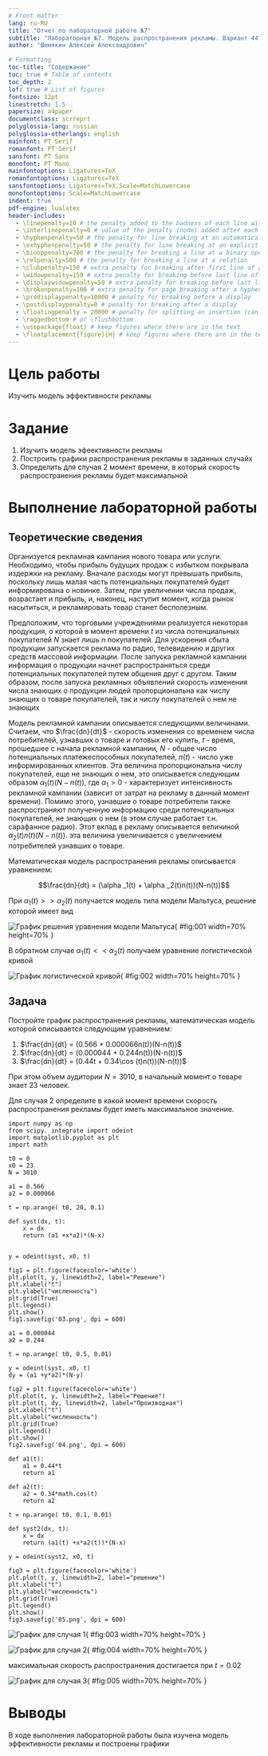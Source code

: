 ```yaml
---
# Front matter
lang: ru-RU
title: "Отчет по лабораторной работе №7"
subtitle: "Лабораторная №7. Модель распространения рекламы. Вариант 44"
author: "Шемякин Алексей Александрович"

# Formatting
toc-title: "Содержание"
toc: true # Table of contents
toc_depth: 2
lof: true # List of figures
fontsize: 12pt
linestretch: 1.5
papersize: a4paper
documentclass: scrreprt
polyglossia-lang: russian
polyglossia-otherlangs: english
mainfont: PT Serif
romanfont: PT Serif
sansfont: PT Sans
monofont: PT Mono
mainfontoptions: Ligatures=TeX
romanfontoptions: Ligatures=TeX
sansfontoptions: Ligatures=TeX,Scale=MatchLowercase
monofontoptions: Scale=MatchLowercase
indent: true
pdf-engine: lualatex
header-includes:
  - \linepenalty=10 # the penalty added to the badness of each line within a paragraph (no associated penalty node) Increasing the υalue makes tex try to haυe fewer lines in the paragraph.
  - \interlinepenalty=0 # υalue of the penalty (node) added after each line of a paragraph.
  - \hyphenpenalty=50 # the penalty for line breaking at an automatically inserted hyphen
  - \exhyphenpenalty=50 # the penalty for line breaking at an explicit hyphen
  - \binoppenalty=700 # the penalty for breaking a line at a binary operator
  - \relpenalty=500 # the penalty for breaking a line at a relation
  - \clubpenalty=150 # extra penalty for breaking after first line of a paragraph
  - \widowpenalty=150 # extra penalty for breaking before last line of a paragraph
  - \displaywidowpenalty=50 # extra penalty for breaking before last line before a display math
  - \brokenpenalty=100 # extra penalty for page breaking after a hyphenated line
  - \predisplaypenalty=10000 # penalty for breaking before a display
  - \postdisplaypenalty=0 # penalty for breaking after a display
  - \floatingpenalty = 20000 # penalty for splitting an insertion (can only be split footnote in standard LaTeX)
  - \raggedbottom # or \flushbottom
  - \usepackage{float} # keep figures where there are in the text
  - \floatplacement{figure}{H} # keep figures where there are in the text
---
```


# Цель работы

Изучить модель эффективности рекламы

# Задание

1.	Изучить модель эфеективности рекламы
2.	Построить графики распространения рекламы в заданных случайх
3.	Определить для случая 2 момент времени, в который скорость распространения рекламы будет максимальной

# Выполнение лабораторной работы

## Теоретические сведения

Организуется рекламная кампания нового товара или услуги. Необходимо, чтобы прибыль будущих продаж с избытком покрывала издержки на рекламу. Вначале расходы могут превышать прибыль, поскольку лишь малая часть потенциальных покупателей будет информирована о новинке. Затем, при увеличении числа продаж, возрастает и прибыль, и, наконец, наступит момент, когда рынок насытиться, и рекламировать товар станет бесполезным.

Предположим, что торговыми учреждениями реализуется некоторая продукция, о которой в момент времени $t$ из числа потенциальных покупателей $N$ знает лишь $n$ покупателей. Для ускорения сбыта продукции запускается реклама по радио, телевидению и других средств массовой информации. После запуска рекламной кампании информация о продукции начнет распространяться среди потенциальных покупателей путем общения друг с другом. Таким образом, после запуска рекламных объявлений скорость изменения числа знающих о продукции людей пропорциональна как числу знающих о товаре покупателей, так и числу покупателей о нем не знающих

Модель рекламной кампании описывается следующими величинами.
Считаем, что $\frac{dn}{dt}$ - скорость изменения со временем числа потребителей, узнавших о товаре и готовых его купить,
$t$ - время, прошедшее с начала рекламной кампании,
$N$ - общее число потенциальных платежеспособных покупателей,
$n(t)$ - число  уже информированных клиентов.
Эта величина пропорциональна числу покупателей, еще не знающих о нем, это описывается следующим образом
$\alpha _1(t)(N-n(t))$, где $\alpha _1>0$ -  характеризует интенсивность рекламной кампании (зависит от затрат на рекламу в данный момент времени).
Помимо этого, узнавшие о товаре потребители также распространяют полученную информацию среди потенциальных покупателей, не знающих о нем (в этом случае работает т.н. сарафанное радио). Этот вклад в рекламу описывается величиной  $\alpha _2(t)n(t)(N-n(t))$. эта величина увеличивается с увеличением потребителей узнавших о товаре.

Математическая модель распространения рекламы описывается уравнением:

$$\frac{dn}{dt} = (\alpha _1(t) + \alpha _2(t)n(t))(N-n(t))$$

При $\alpha _1(t) >> \alpha _2(t)$ получается модель типа модели Мальтуса, решение которой имеет вид 

![График решения уравнения модели Мальтуса](image/04.png){ #fig:001 width=70% height=70% }

В обратном случае $\alpha _1(t) << \alpha _2(t)$ получаем уравнение логистической кривой

![График логистической кривой](image/05.png){ #fig:002 width=70% height=70% }



## Задача

Постройте график распространения рекламы, математическая модель которой описывается следующим уравнением:

1.	$\frac{dn}{dt} = (0.566 + 0.000066n(t))(N-n(t))$
2.	$\frac{dn}{dt} = (0.000044 + 0.244n(t))(N-n(t))$
3.	$\frac{dn}{dt} = (0.44t + 0.34\cos (t)n(t))(N-n(t))$

При этом объем аудитории $N = 3010$, в начальный момент о товаре знает 23 человек.

Для случая 2 определите в какой момент времени скорость распространения рекламы будет иметь максимальное значение.

```
import numpy as np
from scipy. integrate import odeint
import matplotlib.pyplot as plt
import math

t0 = 0
x0 = 23
N = 3010

a1 = 0.566
a2 = 0.000066

t = np.arange( t0, 20, 0.1)

def syst(dx, t):
    x = dx
    return (a1 +x*a2)*(N-x)


y = odeint(syst, x0, t)

fig1 = plt.figure(facecolor='white')
plt.plot(t, y, linewidth=2, label="Решение")
plt.xlabel("t")
plt.ylabel("численность")
plt.grid(True)
plt.legend()
plt.show()
fig1.savefig('03.png', dpi = 600)

a1 = 0.000044
a2 = 0.244

t = np.arange( t0, 0.5, 0.01)

y = odeint(syst, x0, t)
dy = (a1 +y*a2)*(N-y)

fig2 = plt.figure(facecolor='white')
plt.plot(t, y, linewidth=2, label="Решение")
plt.plot(t, dy, linewidth=2, label="Производная")
plt.xlabel("t")
plt.ylabel("численность")
plt.grid(True)
plt.legend()
plt.show()
fig2.savefig('04.png', dpi = 600)

def a1(t): 
    a1 = 0.44*t
    return a1

def a2(t): 
    a2 = 0.34*math.cos(t)
    return a2

t = np.arange( t0, 0.1, 0.01)

def syst2(dx, t):
    x = dx
    return (a1(t) +x*a2(t))*(N-x)

y = odeint(syst2, x0, t)

fig3 = plt.figure(facecolor='white')
plt.plot(t, y, linewidth=2, label="решение")
plt.xlabel("t")
plt.ylabel("численность")
plt.grid(True)
plt.legend()
plt.show()
fig3.savefig('05.png', dpi = 600)
```

![График для случая 1](image/01.png){ #fig:003 width=70% height=70% }

![График для случая 2](image/02.png){ #fig:004 width=70% height=70% }

максимальная скорость распространения достигается при $t=0.02$

![График для случая 3](image/03.png){ #fig:005 width=70% height=70% }

# Выводы
В ходе выполнения лабораторной работы была изучена модель эффективности рекламы и построены графики
